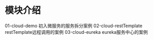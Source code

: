 # 模块介绍

01-cloud-demo 初入微服务的服务拆分案例
02-cloud-restTemplate restTemplate远程调用的案例
03-cloud-eureka eureka服务中心的案例
